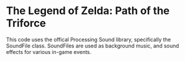 # The Legend of Zelda: Path of the Triforce

This code uses the offical Processing Sound library, specifically the SoundFile class.
SoundFiles are used as background music, and sound effects for various in-game events.
